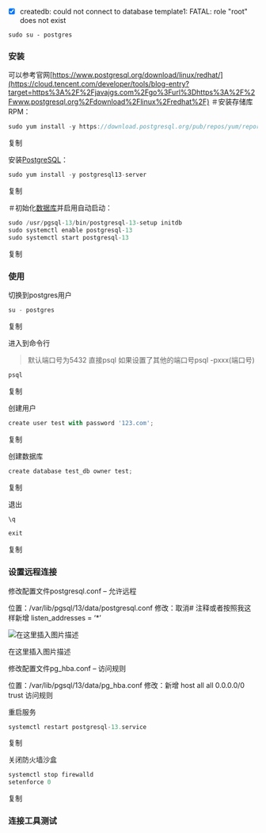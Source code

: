 - [x] createdb: could not connect to database template1: FATAL:  role "root" does not exist

```
sudo su - postgres
```



### 安装

可以参考官网[https://www.postgresql.org/download/linux/redhat/](https://cloud.tencent.com/developer/tools/blog-entry?target=https%3A%2F%2Fjavajgs.com%2Fgo%3Furl%3Dhttps%3A%2F%2Fwww.postgresql.org%2Fdownload%2Flinux%2Fredhat%2F) ＃安装存储库RPM：

```javascript
sudo yum install -y https://download.postgresql.org/pub/repos/yum/reporpms/EL-7-x86_64/pgdg-redhat-repo-latest.noarch.rpm
```

复制

安装[PostgreSQL](https://cloud.tencent.com/product/postgresql?from_column=20065&from=20065)：

```javascript
sudo yum install -y postgresql13-server
```

复制

＃初始化[数据库](https://cloud.tencent.com/solution/database?from_column=20065&from=20065)并启用自动启动：

```javascript
sudo /usr/pgsql-13/bin/postgresql-13-setup initdb
sudo systemctl enable postgresql-13
sudo systemctl start postgresql-13
```

复制

### 使用

切换到postgres用户

```javascript
su - postgres
```

复制

进入到命令行

>  默认端口号为5432 直接psql 如果设置了其他的端口号psql -pxxx(端口号) 

```javascript
psql 
```

复制

创建用户

```javascript
create user test with password '123.com';
```

复制

创建数据库

```javascript
create database test_db owner test;
```

复制

退出

```javascript
\q

exit
```

复制

### 设置远程连接

修改配置文件postgresql.conf – 允许远程

位置：/var/lib/pgsql/13/data/postgresql.conf 修改：取消# 注释或者按照我这样新增 listen_addresses = ‘*’ 

![在这里插入图片描述](https://ask.qcloudimg.com/http-save/yehe-1011815/blhbfznccl.png)

在这里插入图片描述

 修改配置文件pg_hba.conf – 访问规则

位置：/var/lib/pgsql/13/data/pg_hba.conf 修改：新增 host all all 0.0.0.0/0 trust 访问规则

重启服务

```javascript
systemctl restart postgresql-13.service
```

复制

关闭防火墙沙盒

```javascript
systemctl stop firewalld
setenforce 0
```

复制

### 连接工具测试
